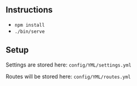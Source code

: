 ## Instructions

- `npm install`
- `./bin/serve`

## Setup

Settings are stored here:
`config/YML/settings.yml`

Routes will be stored here:
`config/YML/routes.yml`

